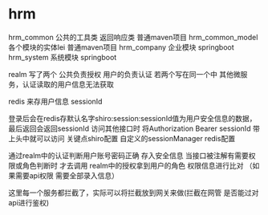 # hrm
hrm_common    公共的工具类  返回响应类   普通maven项目
hrm_common_model   各个模块的实体lei     普通maven项目
hrm_company        企业模块          springboot
hrm_system       系统模块            springboot


realm 写了两个  公共负责授权
用户的负责认证   若两个写在同一个中  其他微服务，认证读取的用户信息无法获取

redis 来存用户信息
sessionId

登录后会在redis存默认名字shiro:session:sessionId值为用户安全信息的数据，最后返回会返回sessionId
访问其他接口时 将Authorization  Bearer sessionId 带上头中就可以访问
关键点shiro配置   自定义的sessionManager    redis配置

通过realm中的认证判断用户账号密码正确 存入安全信息
当接口被注解有需要权限或角色判断时  才去调用 realm中的授权拿到用户的角色 权限信息进行比对
（如果需要api权限 需要全部录入信息）

这里每一个服务都拦截了，实际可以将拦截放到网关来做(拦截在网管 是否能过对api进行鉴权)
